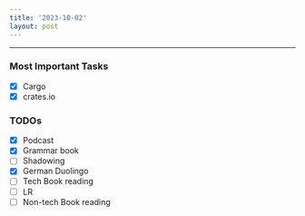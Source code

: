 ```yaml
---
title: '2023-10-02'
layout: post
---
```


---

### Most Important Tasks

- [x] Cargo
- [x] crates.io

### TODOs

- [x] Podcast
- [x] Grammar book
- [ ] Shadowing
- [x] German Duolingo
- [ ] Tech Book reading
- [ ] LR
- [ ] Non-tech Book reading
